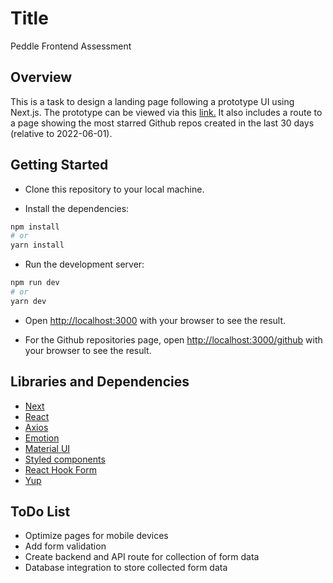 # Title
Peddle Frontend Assessment

## Overview
This is a task to design  a landing page following a prototype UI using Next.js. The prototype can be viewed via this [link.](https://xd.adobe.com/view/b9ed8245-2809-4b31-a3c4-5c2e76ddb7e8-ecbe/?fullscreen)
It also includes a route to a page showing the most starred Github repos created in the last 30 days (relative to 2022-06-01).

## Getting Started

- Clone this repository to your local machine.

- Install the dependencies:
```bash
npm install
# or
yarn install
```

- Run the development server:

```bash
npm run dev
# or
yarn dev
```

- Open [http://localhost:3000](http://localhost:3000) with your browser to see the result.

- For the Github repositories page, open [http://localhost:3000/github](http://localhost:3000/github) with your browser to see the result.

## Libraries and Dependencies
- [Next](https://nextjs.org)
- [React](https://reactjs.org)
- [Axios](https://axios-http.com)
- [Emotion](https://emotion.sh)
- [Material UI](https://mui.com/)
- [Styled components](https://styled-components.com)
- [React Hook Form](https://react-hook-form.com)
- [Yup](https://www.npmjs.com/package/yup)

## ToDo List
- Optimize pages for mobile devices
- Add form validation
- Create backend and API route for collection of form data
- Database integration to store collected form data
